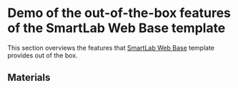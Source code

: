 # Demo of the out-of-the-box features of the SmartLab Web Base template

This section overviews the features that [SmartLab Web Base](https://github.com/JeremyDemers/the-sink) template provides out of the box.

## Materials

